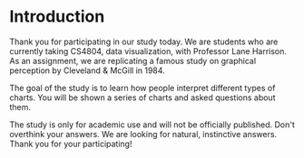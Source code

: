 # Introduction

Thank you for participating in our study today. We are students who are currently taking CS4804, data visualization, with Professor Lane Harrison. As an assignment, we are replicating a famous study on graphical perception by Cleveland & McGill in 1984. 

The goal of the study is to learn how people interpret different types of charts. You will be shown a series of charts and asked questions about them.

The study is only for academic use and will not be officially published. Don't overthink your answers. We are looking for natural, instinctive answers. Thank you for your participating!
